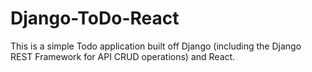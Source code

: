 # Django-ToDo-React
 This is a simple Todo application built off Django (including the Django REST Framework for API CRUD operations) and React.
